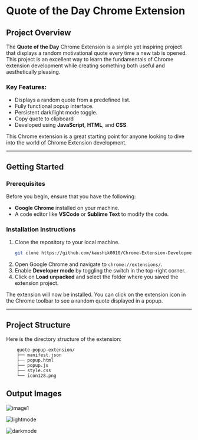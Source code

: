 # Quote of the Day Chrome Extension

## Project Overview
The **Quote of the Day** Chrome Extension is a simple yet inspiring project that displays a random motivational quote every time a new tab is opened. This project is an excellent way to learn the fundamentals of Chrome extension development while creating something both useful and aesthetically pleasing.

### Key Features:
- Displays a random quote from a predefined list.
- Fully functional popup interface.
- Persistent dark/light mode toggle.
- Copy quote to clipboard
- Developed using **JavaScript**, **HTML**, and **CSS**.

This Chrome extension is a great starting point for anyone looking to dive into the world of Chrome Extension development.

---

## Getting Started

### Prerequisites
Before you begin, ensure that you have the following:
- **Google Chrome** installed on your machine.
- A code editor like **VSCode** or **Sublime Text** to modify the code.

### Installation Instructions
1. Clone the repository to your local machine.
    ```bash
    git clone https://github.com/kaushik0010/Chrome-Extension-Development.git
    ```
2. Open Google Chrome and navigate to `chrome://extensions/`.
3. Enable **Developer mode** by toggling the switch in the top-right corner.
4. Click on **Load unpacked** and select the folder where you saved the extension project.

The extension will now be installed. You can click on the extension icon in the Chrome toolbar to see a random quote displayed in a popup.

---

## Project Structure

Here is the directory structure of the extension:
```
    quote-popup-extension/
    ├── manifest.json
    ├── popup.html
    ├── popup.js
    ├── style.css
    └── icon128.png
```

## Output Images
![image1](https://github.com/user-attachments/assets/47c909cb-2be9-4db4-b54b-95bdecab7884)

![lightmode](https://github.com/user-attachments/assets/4c912da7-f1fa-416d-9f99-e4b0aa5dcc4d)

![darkmode](https://github.com/user-attachments/assets/779f1af7-5faa-4192-b0a0-c848ebb33e05)


